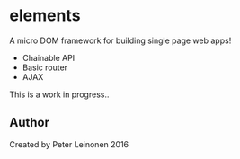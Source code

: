 # elements

A micro DOM framework for building single page web apps!

* Chainable API
* Basic router
* AJAX

This is a work in progress.. 

## Author
Created by Peter Leinonen 2016
